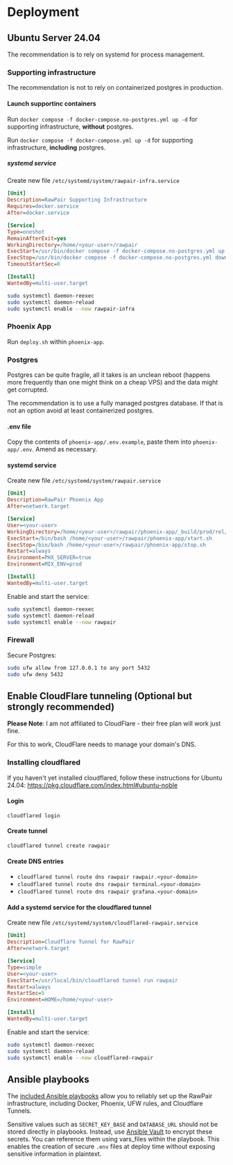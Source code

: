 # Deployment

## Ubuntu Server 24.04

The recommendation is to rely on systemd for process management.

### Supporting infrastructure

The recommendation is not to rely on containerized postgres in production.

#### Launch supportinc containers

Run `docker compose -f docker-compose.no-postgres.yml up -d` for supporting infrastructure, **without** postgres.

Run `docker compose -f docker-compose.yml up -d` for supporting infrastructure, **including** postgres.

##### systemd service

Create new file `/etc/systemd/system/rawpair-infra.service`

```ini
[Unit]
Description=RawPair Supporting Infrastructure
Requires=docker.service
After=docker.service

[Service]
Type=oneshot
RemainAfterExit=yes
WorkingDirectory=/home/<your-user>/rawpair
ExecStart=/usr/bin/docker compose -f docker-compose.no-postgres.yml up -d
ExecStop=/usr/bin/docker compose -f docker-compose.no-postgres.yml down
TimeoutStartSec=0

[Install]
WantedBy=multi-user.target
```

```bash
sudo systemctl daemon-reexec
sudo systemctl daemon-reload
sudo systemctl enable --now rawpair-infra
```

### Phoenix App

Run `deploy.sh` within `phoenix-app`.

### Postgres

Postgres can be quite fragile, all it takes is an unclean reboot (happens more frequently than one might think on a cheap VPS) and the data might get corrupted.

The recommendation is to use a fully managed postgres database. If that is not an option avoid at least containerized postgres.

#### .env file

Copy the contents of `phoenix-app/.env.example`, paste them into `phoenix-app/.env`. Amend as necessary.

#### systemd service

Create new file `/etc/systemd/system/rawpair.service`

```ini
[Unit]
Description=RawPair Phoenix App
After=network.target

[Service]
User=<your-user>
WorkingDirectory=/home/<your-user>/rawpair/phoenix-app/_build/prod/rel/rawpair
ExecStart=/bin/bash /home/<your-user>/rawpair/phoenix-app/start.sh
ExecStop=/bin/bash /home/<your-user>/rawpair/phoenix-app/stop.sh
Restart=always
Environment=PHX_SERVER=true
Environment=MIX_ENV=prod

[Install]
WantedBy=multi-user.target
```

Enable and start the service:

```bash
sudo systemctl daemon-reexec
sudo systemctl daemon-reload
sudo systemctl enable --now rawpair
```

### Firewall

Secure Postgres:

```bash
sudo ufw allow from 127.0.0.1 to any port 5432
sudo ufw deny 5432
```

## Enable CloudFlare tunneling (Optional but strongly recommended)

**Please Note**: I am not affiliated to CloudFlare - their free plan will work just fine.

For this to work, CloudFlare needs to manage your domain's DNS.

### Installing cloudflared

If you haven't yet installed cloudflared, follow these instructions for Ubuntu 24.04: https://pkg.cloudflare.com/index.html#ubuntu-noble

#### Login

`cloudflared login`

#### Create tunnel

`cloudflared tunnel create rawpair`

#### Create DNS entries

- `cloudflared tunnel route dns rawpair rawpair.<your-domain>`
- `cloudflared tunnel route dns rawpair terminal.<your-domain>`
- `cloudflared tunnel route dns rawpair grafana.<your-domain>`

#### Add a systemd service for the cloudflared tunnel

Create new file `/etc/systemd/system/cloudflared-rawpair.service`

```ini
[Unit]
Description=Cloudflare Tunnel for RawPair
After=network.target

[Service]
Type=simple
User=<your-user>
ExecStart=/usr/local/bin/cloudflared tunnel run rawpair
Restart=always
RestartSec=5
Environment=HOME=/home/<your-user>

[Install]
WantedBy=multi-user.target
```

Enable and start the service:

```bash
sudo systemctl daemon-reexec
sudo systemctl daemon-reload
sudo systemctl enable --now cloudflared-rawpair
```

## Ansible playbooks

The [included Ansible playbooks](./ansible/README.md) allow you to reliably set up the RawPair infrastructure, including Docker, Phoenix, UFW rules, and Cloudflare Tunnels.

Sensitive values such as `SECRET_KEY_BASE` and `DATABASE_URL` should not be stored directly in playbooks. Instead, use [Ansible Vault](https://docs.ansible.com/ansible/latest/vault_guide/index.html) to encrypt these secrets. You can reference them using vars_files within the playbook. This enables the creation of secure `.env` files at deploy time without exposing sensitive information in plaintext.
